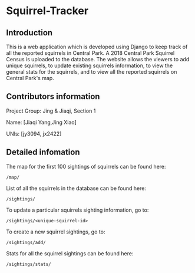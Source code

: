 # Squirrel-Tracker

## Introduction
This is a web application which is developed using Django to keep track of all the reported squirrels in Central Park. A 2018 Central Park Squirrel Census is uploaded to the database. The website allows the viewers to add unique squirrels, to update existing squirrels information, to view the general stats for the squirrels, and to view all the reported squirrels on Central Park's map. 

## Contributors information

Project Group: Jing & Jiaqi, Section 1

Name: [Jiaqi Yang,Jing Xiao]

UNIs: [jy3094, jx2422]


## Detailed infomation

The map for the first 100 sightings of squirrels can be found here:
```
/map/
```

List of all the squirrels in the database can be found here:
```
/sightings/
```

To update a particular squirrels sighting information, go to:
```
/sightings/<unique-squirrel-id>
```

To create a new squirrel sightings, go to:
```
/sightings/add/
```

Stats for all the squirrel sightings can be found here:
```
/sightings/stats/
```

